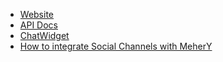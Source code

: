 * [Website](https://www.mehery.com)
* [API Docs](server-xms/public/index.html)
* [ChatWidget](chat-widget)
* [How to integrate Social Channels with MeherY ](channel-connect)



